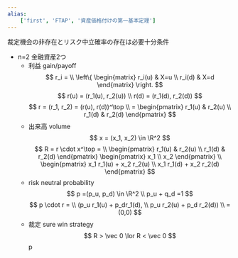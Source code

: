 ```yaml
---
alias:
    ['first', 'FTAP', '資産価格付けの第一基本定理']
---
```

裁定機会の非存在とリスク中立確率の存在は必要十分条件
- n=2 金融資産2つ
    - 利益 gain/payoff
        $$
        r_i = \\
        \left\{
        \begin{matrix}
        r_i(u) & X=u \\
        r_i(d) & X=d
        \end{matrix}
        \right.
        $$
        $$
        r(u) = (r_1(u), r_2(u)) \\
        r(d) = (r_1(d), r_2(d))
        $$
        $$
        r = (r_1, r_2) = (r(u), r(d))^\top \\ =
        \begin{pmatrix}
        r_1(u) & r_2(u) \\
        r_1(d) & r_2(d)
        \end{pmatrix}
        $$
    - 出来高 volume
        $$
        x = (x_1, x_2) \in \R^2
        $$
    $$
    R = r \cdot x^\top = \\
    \begin{pmatrix}
    r_1(u) & r_2(u) \\
    r_1(d) & r_2(d)
    \end{pmatrix}
    \begin{pmatrix}
    x_1 \\
    x_2
    \end{pmatrix}
    \\
    \begin{pmatrix}
    x_1 r_1(u) + x_2 r_2(u) \\
    x_1 r_1(d) + x_2 r_2(d)
    \end{pmatrix} 
    $$
    $$
    $$
    - risk neutral probability
        $$
        p =(p_u, p_d) \in \R^2 \\
        p_u + q_d =1
        $$
        $$
        p \cdot r = \\ 
        (p_u r_1(u) + p_dr_1(d), \\
        p_u r_2(u) + p_d r_2(d)) \\
        = (0,0)
        $$
    - 裁定 sure win strategy
        $$
        R > \vec 0 \lor R < \vec 0
        $$p
